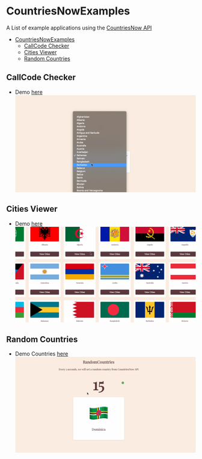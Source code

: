 # CountriesNowExamples

A List of example applications using the [CountriesNow API](https://countriesnow.space/)

- [CountriesNowExamples](#countriesnowexamples)
  - [CallCode Checker](#callcode-checker)
  - [Cities Viewer](#cities-viewer)
  - [Random Countries](#random-countries)

## CallCode Checker

- Demo [here](https://call-code-checker.surge.sh/)
![app](https://github.com/MartinsOnuoha/countriesNow-Demo-Apps/blob/master/call-code-checker/img/test.gif?raw=true)

## Cities Viewer

- Demo [here](https://cities-viewer.surge.sh/)
![app](https://github.com/MartinsOnuoha/countriesNow-Demo-Apps/blob/master/cities-viewer/img/test.gif?raw=true)

## Random Countries

- Demo Countries [here](https://random-country.surge.sh/)
![app](https://github.com/MartinsOnuoha/countriesNow-Demo-Apps/blob/master/random-countries/img/test.gif?raw=true)
